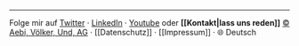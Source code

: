 
---
Folge mir auf [Twitter](https://twitter.com/arnevoelker) · [LinkedIn](https://www.linkedin.com/in/arnevoelker/) · [Youtube](https://www.youtube.com/arnevoelker) oder **[[Kontakt|lass uns reden]]**
[© Aebi, Völker, Und, AG](https://www.aebivoelkerund.com/) · [[Datenschutz]] · [[Impressum]] · 🌐 Deutsch
